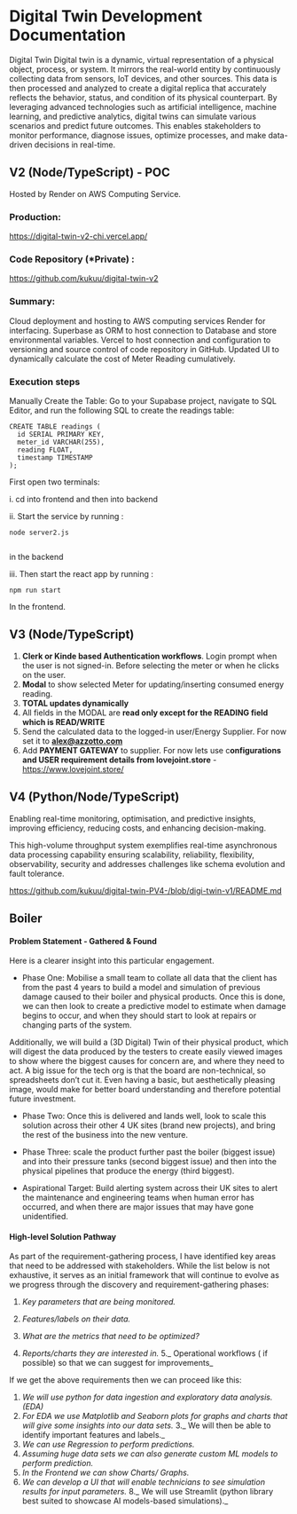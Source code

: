 # Digital Twin Development Documentation

Digital Twin
Digital twin is a dynamic, virtual representation of a physical object, process, or system. It mirrors the real-world entity by continuously collecting data from sensors, IoT devices, and other sources. This data is then processed and analyzed to create a digital replica that accurately reflects the behavior, status, and condition of its physical counterpart. By leveraging advanced technologies such as artificial intelligence, machine learning, and predictive analytics, digital twins can simulate various scenarios and predict future outcomes. This enables stakeholders to monitor performance, diagnose issues, optimize processes, and make data-driven decisions in real-time.  

## V2 (Node/TypeScript) - POC
Hosted by Render on AWS Computing Service.

### Production: 

https://digital-twin-v2-chi.vercel.app/
 
### Code Repository (*Private) : 
 
https://github.com/kukuu/digital-twin-v2

### Summary:

Cloud deployment and hosting to AWS computing services Render for interfacing.
Superbase as ORM to host connection to Database and store environmental variables.
Vercel to host connection and configuration to versioning and source control of code repository in GitHub.
Updated UI to dynamically calculate the cost of Meter Reading cumulatively.


### Execution steps

Manually Create the Table: Go to your Supabase project, navigate to SQL Editor, and run the following SQL to create the readings table:



```
CREATE TABLE readings (
  id SERIAL PRIMARY KEY,
  meter_id VARCHAR(255),
  reading FLOAT,
  timestamp TIMESTAMP
);

```



First open two terminals:

i. cd into frontend and then into backend 

ii. Start the service by running : 

```
node server2.js


```

in the  backend

iii. Then start the react app by running : 

```
npm run start

```

In the frontend.

## V3 (Node/TypeScript)

1. **Clerk or Kinde based Authentication workflows**. Login prompt when the user is not signed-in. Before selecting the meter or when he clicks on the user.
2. **Modal** to show selected Meter for updating/inserting consumed energy reading.
3. **TOTAL updates dynamically**
4. All fields in the MODAL are **read only except for the READING field which is READ/WRITE**
5. Send the calculated data to the logged-in user/Energy Supplier. For now set it to **alex@azzotto.com**
6. Add **PAYMENT GATEWAY** to supplier. For now lets use c**onfigurations and USER requirement details from lovejoint.store** - https://www.lovejoint.store/

## V4 (Python/Node/TypeScript)

Enabling real-time monitoring, optimisation, and predictive insights, improving efficiency, reducing costs, and enhancing decision-making.

This high-volume throughput system exemplifies real-time asynchronous data processing capability ensuring scalability, reliability, flexibility, observability, security and addresses challenges like schema evolution and fault tolerance.

https://github.com/kukuu/digital-twin-PV4-/blob/digi-twin-v1/README.md

## Boiler 

#### Problem Statement - Gathered & Found

Here is a clearer insight into this particular engagement.

- Phase One: Mobilise a small team to collate all data that the client has from the past 4 years to build a model and simulation of previous damage caused to their boiler and physical products. Once this is done, we can then look to create a predictive model to estimate when damage begins to occur, and when they should start to look at repairs or changing parts of the system.

Additionally, we will build a (3D Digital) Twin of their physical product, which will digest the data produced by the testers to create easily viewed images to show where the biggest causes for concern are, and where they need to act. A big issue for the tech org is that the board are non-technical, so spreadsheets don’t cut it. Even having a basic, but aesthetically pleasing image, would make for better board understanding and therefore potential future investment.


- Phase Two: Once this is delivered and lands well, look to scale this solution across their other 4 UK sites (brand new projects), and bring the rest of the business into the new venture.
 
- Phase Three: scale the product further past the boiler (biggest issue) and into their pressure tanks (second biggest issue) and then into the physical pipelines that produce the energy (third biggest).

- Aspirational Target: Build alerting system across their UK sites to alert the maintenance and engineering teams when human error has occurred, and when there are major issues that may have gone unidentified.


#### High-level Solution Pathway

As part of the requirement-gathering process, I have identified key areas that need to be addressed with stakeholders. While the list below is not exhaustive, it serves as an initial framework that will continue to evolve as we progress through the discovery and requirement-gathering phases:
1. _Key parameters that are being monitored._

2. _Features/labels on their data._

3. _What are the metrics that need to be optimized?_
4. _Reports/charts they are interested in._
5._ Operational workflows ( if possible) so that we can suggest for improvements_

If we get the above requirements then we can proceed like this:

1. _We will use python for data ingestion and exploratory data analysis.(EDA)_
2. _For EDA we use Matplotlib and Seaborn plots for graphs and charts that will give some insights into our data sets._
3._ We will then be able to identify important features and labels._
4. _We can use Regression to perform predictions._
5. _Assuming huge data sets we can also generate custom ML models to perform prediction._
6. _In the Frontend we can show Charts/ Graphs._
7. _We can develop a UI that will enable technicians to see simulation results for input parameters._
8._ We will use Streamlit (python library best suited to showcase AI models-based simulations)._


  

